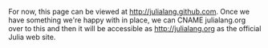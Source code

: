 For now, this page can be viewed at http://julialang.github.com. Once we have something we're happy with in place, we can  CNAME julialang.org over to this and then it will be accessible as http://julialang.org as the official Julia web site.
